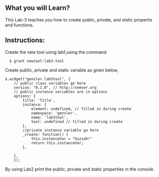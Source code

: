 ## What you will Learn?

This Lab-3 teaches you how to create public, private, and static propertis and functions.

## Instructions:

Create the new tool using lab1,using the command:

 	  $ grunt newtool:lab3-tool
 	  
Create public, private and static variable as given below,  

    $.widget("gensler.lab3tool", {
        // public class variables go here
        version: "0.1.0", // http://semver.org
        // public instance variables are in options
        options: {
            title: 'Title',
            instance: {
                element: undefined, // filled in during create
                namespace: 'gensler',
                name: 'lab3tool',
                tool: undefined // filled in during create
            },
            //private instance variable go here
            _create: function() {
                this.instanceVar = "huzzah!"
                return this.instanceVar;
            },

        },
        });

By using Lab2 print the public, private and static properties in the console.

